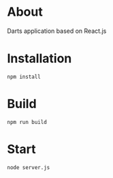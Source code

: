 # About

Darts application based on React.js

# Installation

    npm install

# Build

    npm run build

# Start

    node server.js